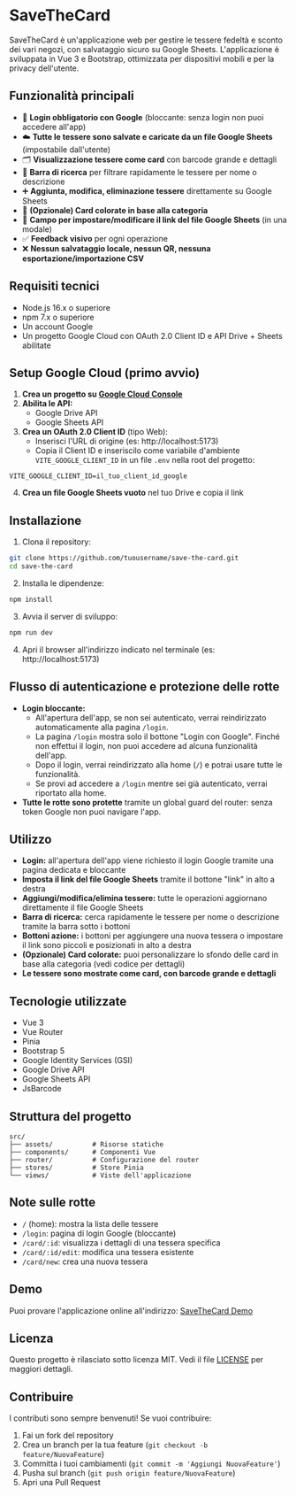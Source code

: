# SaveTheCard

SaveTheCard è un'applicazione web per gestire le tessere fedeltà e sconto dei vari negozi, con salvataggio sicuro su Google Sheets. L'applicazione è sviluppata in Vue 3 e Bootstrap, ottimizzata per dispositivi mobili e per la privacy dell'utente.

## Funzionalità principali

- 🔐 **Login obbligatorio con Google** (bloccante: senza login non puoi accedere all'app)
- ☁️ **Tutte le tessere sono salvate e caricate da un file Google Sheets** (impostabile dall'utente)
- 🗂️ **Visualizzazione tessere come card** con barcode grande e dettagli
- 🔎 **Barra di ricerca** per filtrare rapidamente le tessere per nome o descrizione
- ➕ **Aggiunta, modifica, eliminazione tessere** direttamente su Google Sheets
- 🎨 **(Opzionale) Card colorate in base alla categoria**
- 📝 **Campo per impostare/modificare il link del file Google Sheets** (in una modale)
- ✅ **Feedback visivo** per ogni operazione
- ❌ **Nessun salvataggio locale, nessun QR, nessuna esportazione/importazione CSV**

## Requisiti tecnici

- Node.js 16.x o superiore
- npm 7.x o superiore
- Un account Google
- Un progetto Google Cloud con OAuth 2.0 Client ID e API Drive + Sheets abilitate

## Setup Google Cloud (primo avvio)

1. **Crea un progetto su [Google Cloud Console](https://console.cloud.google.com/)**
2. **Abilita le API:**
   - Google Drive API
   - Google Sheets API
3. **Crea un OAuth 2.0 Client ID** (tipo Web):
   - Inserisci l'URL di origine (es: http://localhost:5173)
   - Copia il Client ID e inseriscilo come variabile d'ambiente `VITE_GOOGLE_CLIENT_ID` in un file `.env` nella root del progetto:

```env
VITE_GOOGLE_CLIENT_ID=il_tuo_client_id_google
```
4. **Crea un file Google Sheets vuoto** nel tuo Drive e copia il link

## Installazione

1. Clona il repository:
```bash
git clone https://github.com/tuousername/save-the-card.git
cd save-the-card
```
2. Installa le dipendenze:
```bash
npm install
```
3. Avvia il server di sviluppo:
```bash
npm run dev
```
4. Apri il browser all'indirizzo indicato nel terminale (es: http://localhost:5173)

## Flusso di autenticazione e protezione delle rotte

- **Login bloccante:**
  - All'apertura dell'app, se non sei autenticato, verrai reindirizzato automaticamente alla pagina `/login`.
  - La pagina `/login` mostra solo il bottone "Login con Google". Finché non effettui il login, non puoi accedere ad alcuna funzionalità dell'app.
  - Dopo il login, verrai reindirizzato alla home (`/`) e potrai usare tutte le funzionalità.
  - Se provi ad accedere a `/login` mentre sei già autenticato, verrai riportato alla home.
- **Tutte le rotte sono protette** tramite un global guard del router: senza token Google non puoi navigare l'app.

## Utilizzo

- **Login:** all'apertura dell'app viene richiesto il login Google tramite una pagina dedicata e bloccante
- **Imposta il link del file Google Sheets** tramite il bottone "link" in alto a destra
- **Aggiungi/modifica/elimina tessere:** tutte le operazioni aggiornano direttamente il file Google Sheets
- **Barra di ricerca:** cerca rapidamente le tessere per nome o descrizione tramite la barra sotto i bottoni
- **Bottoni azione:** i bottoni per aggiungere una nuova tessera o impostare il link sono piccoli e posizionati in alto a destra
- **(Opzionale) Card colorate:** puoi personalizzare lo sfondo delle card in base alla categoria (vedi codice per dettagli)
- **Le tessere sono mostrate come card, con barcode grande e dettagli**

## Tecnologie utilizzate

- Vue 3
- Vue Router
- Pinia
- Bootstrap 5
- Google Identity Services (GSI)
- Google Drive API
- Google Sheets API
- JsBarcode

## Struttura del progetto

```
src/
├── assets/          # Risorse statiche
├── components/      # Componenti Vue
├── router/          # Configurazione del router
├── stores/          # Store Pinia
└── views/           # Viste dell'applicazione
```

## Note sulle rotte

- `/` (home): mostra la lista delle tessere
- `/login`: pagina di login Google (bloccante)
- `/card/:id`: visualizza i dettagli di una tessera specifica
- `/card/:id/edit`: modifica una tessera esistente
- `/card/new`: crea una nuova tessera

## Demo

Puoi provare l'applicazione online all'indirizzo: [SaveTheCard Demo](https://savez.github.io/saveTheCard)

## Licenza

Questo progetto è rilasciato sotto licenza MIT. Vedi il file [LICENSE](LICENSE) per maggiori dettagli.

## Contribuire

I contributi sono sempre benvenuti! Se vuoi contribuire:

1. Fai un fork del repository
2. Crea un branch per la tua feature (`git checkout -b feature/NuovaFeature`)
3. Committa i tuoi cambiamenti (`git commit -m 'Aggiungi NuovaFeature'`)
4. Pusha sul branch (`git push origin feature/NuovaFeature`)
5. Apri una Pull Request
